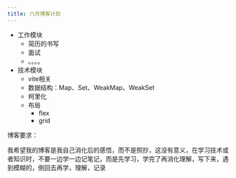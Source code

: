 ```yaml
---
title: 六月博客计划
---
```


* 工作模块
  * 简历的书写
  * 面试
  * 。。。。
* 技术模块
  * vite相关
  * 数据结构：Map、Set、WeakMap、WeakSet
  * 柯里化
  * 布局
    * flex
    * grid





博客要求：

我希望我的博客是我自己消化后的感悟，而不是照抄，这没有意义，在学习技术或者知识时，不要一边学一边记笔记，而是先学习，学完了再消化理解，写下来，遇到模糊的，倒回去再学，理解，记录